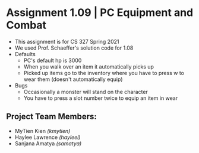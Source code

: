 # Assignment 1.09 | PC Equipment and Combat
- This assignment is for CS 327 Spring 2021
- We used Prof. Schaeffer's solution code for 1.08
- Defaults
  - PC's default hp is 3000
  - When you walk over an item it automatically picks up
  - Picked up items go to the inventory where you have to press w to wear them (doesn't automatically equip)
- Bugs
  - Occasionally a monster will stand on the character
  - You have to press a slot number twice to equip an item in wear

## Project Team Members:
- MyTien Kien *(kmytien)*
- Haylee Lawrence *(hayleel)*
- Sanjana Amatya *(samatya)*


